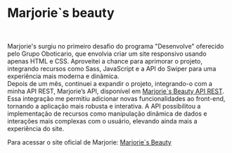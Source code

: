 <h1>Marjorie`s beauty</h1>
<br>
<p>
  Marjorie's surgiu no primeiro desafio do programa "Desenvolve" oferecido pelo Grupo Oboticario, que envolvia criar um site responsivo usando apenas HTML e CSS. Aproveitei a chance para aprimorar o projeto, integrando recursos como <span>Sass</span>, <span>JavaScript</span> e a API do <span style="blue">Swiper</span> para uma experiência mais moderna e dinâmica.<br>
Depois de um mês, continuei a expandir o projeto, integrando-o com a minha API REST, Marjorie’s API, disponível em  <a href="https://github.com/eimaryy/Marjorie-API-REST">Marjorie`s Beauty API REST</a>. Essa integração me permitiu adicionar novas funcionalidades ao front-end, tornando a aplicação mais robusta e interativa. A API possibilitou a implementação de recursos como manipulação dinâmica de dados e interações mais complexas com o usuário, elevando ainda mais a experiência do site.
</p>
<p> Para acessar o site oficial de Marjorie: <a href="https://candid-selkie-04c69c.netlify.app/">Marjorie`s Beauty</a></p>
